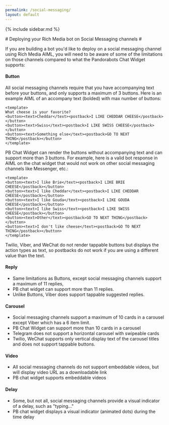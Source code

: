 ```yaml
---
permalink: /social-messaging/
layout: default
---
```


{% include sidebar.md %}
<div markdown="1" class="pb-docs__content">
# Deploying your Rich Media bot on Social Messaging channels #

If you are building a bot you'd like to deploy on a social messaging channel using Rich Media AIML, you will need to be aware of some of the limitations on those channels compared to what the Pandorabots Chat Widget supports:

#### Button ####

All social messaging channels require that you have accompanying text before your buttons, and only supports a maximum of 3 buttons. Here is an example AIML of an accompany text (bolded) with max number of buttons:

~~~
<template>
What cheese is your favorite?
<button><text>Cheddar</text><postback>I LIKE CHEDDAR CHEESE</postback></button>
<button><text>Swiss</text><postback>I LIKE SWISS CHEESE</postback></button>
<button><text>Something else</text><postback>GO TO NEXT THING</postback></button>
</template>

~~~

PB Chat Widget can render the buttons without accompanying text and can support more than 3 buttons. For example, here is a valid bot response in AIML on the chat widget that would not work on other social messaging channels like Messenger, etc.:

~~~
<template>
<button><text>I like Brie</text><postback>I LIKE BRIE CHEESE</postback></button>
<button><text>I like Cheddar</text><postback>I LIKE CHEDDAR CHEESE</postback></button>
<button><text>I like Gouda</text><postback>I LIKE GOUDA CHEESE</postback></button>
<button><text>I like Swiss</text><postback>I LIKE SWISS CHEESE</postback></button>
<button><text>Other</text><postback>GO TO NEXT THING</postback></button>
<button><text>I don't like cheese</text><postback>GO TO NEXT THING</postback></button>
</template>
~~~

Twilio, Viber, and WeChat do not render tappable buttons but displays the action types as text, so postbacks do not work if you are using a different value than the text.

#### Reply ####

* Same limitations as Buttons, except social messaging channels support a maximum of 11 replies, 
* PB chat widget can support more than 11 replies.
* Unlike Buttons, Viber does support tappable suggested replies.

#### Carousel ####

* Social messaging channels support a maximum of 10 cards in a carousel except Viber which has a 6 item limit.
* PB Chat Widget can support more than 10 cards in a carousel
* Telegram does not support a horizontal carousel with swipeable cards
* Twilio, WeChat supports only vertical display text of the carousel titles and does not support tappable buttons.

#### Video ###

* All social messaging channels do not support embeddable videos, but will display video URL as a downloadable link
* PB chat widget supports embeddable videos

#### Delay ####

* Some, but not all, social messaging channels provide a visual indicator of a delay, such as "typing…"
* PB chat widget displays a visual indicator (animated dots) during the time delay

</div>
